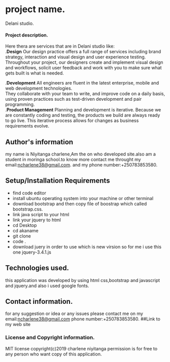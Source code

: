 # project name.
Delani studio.
#### Project description.
Here thera are services that are in Delani studio like:<br>
.<b>Design</b>
Our design practice offers a full range of services including brand strategy, interaction and visual design and user experience testing.
Throughout your project, our designers create and implement visual design and workflows, solicit user feedback and work with you to make sure what gets built is what is needed.<br>

.<b>Development</b>
All engineers are fluent in the latest enterprise, mobile and web development technologies.<br>
They collaborate with your team to write, and improve code on a daily basis, using proven practices such as test-driven development and pair programming.<br>
.<b>Product Management</b>
Planning and development is iterative. Because we are constantly coding and testing, the products we build are always ready to go live. 
This iterative process allows for changes as business requirements evolve.
## Author's information
my name is Niyitanga charlene,Am the on who developed site.also am a student in moringa school.to know more contact me throught my email:ncharlene38@gmail.com.
and  my phone number:+250783853580.
## Setup/Installation Requirements
* find code editor
* install ubuntu operating system into your machine or other terminal
* download bootstrap  and then copy file of boostrap which called bootstrap.css.
* link java script to your html
* link your jquery to html
* cd Desktop
* cd akaname
* git clone
* code .
* download juery in order to use which is new virsion so for me i use this one jquery-3.4.1.js

## Technologies used.
this application was developed by using html  css,bootstrap and javascript and jquery.and also i used google fonts.
## Contact information.
for any suggestion or idea or any issues please contact me on my email:ncharlene38@gmail.com
phone number:+250783853580.
##Link to  my web site

### License and Copyright information.
 MIT license
 copyright(c)2019 charlene niyitanga
 permission is for free to any person who want copy of this application.



